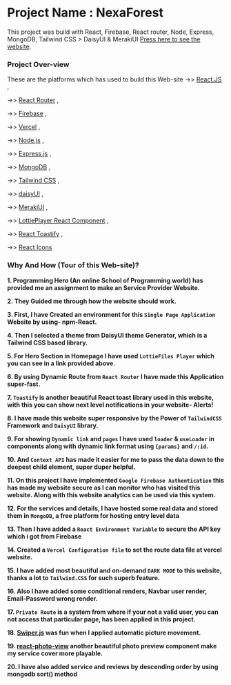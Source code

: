 # Project Name : NexaForest

This project was build with React, Firebase, React router, Node, Express, MongoDB, Tailwind CSS > DaisyUI & MerakiUI [Press here to see the website](https://nexa-forest.web.app/).

### Project Over-view

These are the platforms which has used to build this Web-site 
->> [React.JS](https://reactjs.org/) ,
 
->> [React Router](https://reactrouter.com/en/main) ,
 
->> [Firebase](https://firebase.google.com/) ,
 
->> [Vercel](https://vercel.com/docs/cli) ,
 
->> [Node.js](https://nodejs.org/en/) ,
 
->> [Express.js](https://expressjs.com/) ,
 
->> [MongoDB](https://www.mongodb.com/) ,
 
->> [Tailwind CSS](https://tailwindcss.com/docs/guides/create-react-app) ,
 
->> [daisyUI](https://daisyui.com/docs/install/) ,
 
->> [MerakiUI](https://merakiui.com/) ,
 
->> [LottiePlayer React Component](https://github.com/LottieFiles/lottie-react) ,
 
->> [React Toastify](https://www.npmjs.com/package/react-toastify) ,
 
->> [React Icons](https://recharts.org/en-US/guide/installation)


### Why And How (Tour of this Web-site)?

**1. Programming Hero (An online School of Programming world) has provided me an assignment to make an Service Provider Website.**
 
**2. They Guided me through how the website should work.**
 
**3. First, I have Created an environment for this `Single Page Application` Website by using- npm-React.**
 
**4. Then I selected a theme from DaisyUI theme Generator, which is a Tailwind CSS based library.**
 
**5. For Hero Section in Homepage I have used `LottieFiles Player` which you can see in a link provided above.**
 
**6. By using Dynamic Route from `React Router` I have made this Application super-fast.**
 
**7. `Toastify` is another beautiful React toast library used in this website, with this you can show next level notifications in your website- Alerts!**
 
**8. I have made this website super responsive by the Power of `TailwindCSS` Framework and `DaisyUI` library.**
 
**9. For showing `Dynamic link` and `pages` I have used `loader` & `useLoader` in components along with dynamic link format using `{params}` and `/:id`.**
 
**10. And `Context API` has made it easier for me to pass the data down to the deepest child element, super duper helpful.**

**11. On this project I have implemented `Google Firebase Authentication` this has made my website secure as I can monitor who has visited this website. Along with this website analytics can be used via this system.**

**12. For the services and details, I have hosted some real data and stored them in `MongoDB`, a free platform for hosting entry level data**

**13. Then I have added a `React Environment Variable` to secure the API key which i got from Firebase**

**14. Created a `Vercel Configuration file` to set the route data file at vercel website.**

**15. I have added most beautiful and on-demand `DARK MODE` to this website, thanks a lot to `Tailwind.CSS` for such superb feature.**

**16. Also I have added some conditional renders, Navbar user render, Email-Password wrong render.**

**17. `Private Route` is a system from where if your not a valid user, you can not access that particular page, has been applied in this project.**

**18. [Swiper.js](https://swiperjs.com/) was fun when I applied automatic picture movement.**

**19. [react-photo-view](https://react-photo-view.vercel.app/en-US) another beautiful photo preview component make my service cover more playable.**

**20. I have also added service and reviews by descending order by using mongodb sort() method**